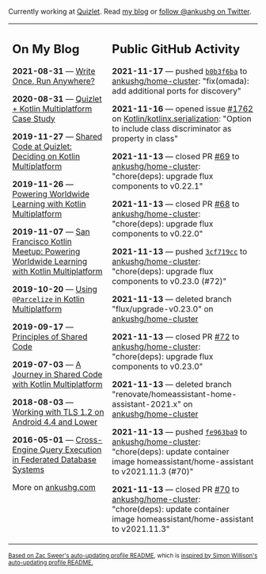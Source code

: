 Currently working at [Quizlet](https://quizlet.com/). Read [my blog](https://ankushg.com/) or [follow @ankushg on Twitter](https://twitter.com/ankushg).

<table><tr><td valign="top" width="40%">

## On My Blog
<!-- blog starts -->
**2021-08-31** — [Write Once, Run Anywhere?](https://ankushg.com/posts/write-once-run-anywhere-increment/)

**2020-08-31** — [Quizlet + Kotlin Multiplatform Case Study](https://ankushg.com/posts/quizlet-kotlin-multiplatform-case-study/)

**2019-11-27** — [Shared Code at Quizlet: Deciding on Kotlin Multiplatform](https://ankushg.com/posts/shared-code-kotlin-multiplatform/)

**2019-11-26** — [Powering Worldwide Learning with Kotlin Multiplatform](https://ankushg.com/speaking/droidcon-sf-2019)

**2019-11-07** — [San Francisco Kotlin Meetup: Powering Worldwide Learning with Kotlin Multiplatform](https://ankushg.com/speaking/sf-kotlin-meetup-2019)

**2019-10-20** — [Using `@Parcelize` in Kotlin Multiplatform](https://ankushg.com/posts/multiplatform-parcelize/)

**2019-09-17** — [Principles of Shared Code](https://ankushg.com/speaking/denver-startup-week-2019)

**2019-07-03** — [A Journey in Shared Code with Kotlin Multiplatform](https://ankushg.com/speaking/droidcon-berlin-2019)

**2018-08-03** — [Working with TLS 1.2 on Android 4.4 and Lower](https://ankushg.com/posts/tls-1.2-on-android/)

**2016-05-01** — [Cross-Engine Query Execution in Federated Database Systems](https://ankushg.com/projects/thesis)
<!-- blog ends -->
More on [ankushg.com](https://ankushg.com/)
</td><td valign="top" width="60%">

## Public GitHub Activity
<!-- githubActivity starts -->
**2021-11-17** — pushed [`b0b3f6ba`](https://github.com/ankushg/home-cluster/commit/b0b3f6ba37dbbb2689d74447dcb63621c1c3e183) to [ankushg/home-cluster](https://api.github.com/repos/ankushg/home-cluster): "fix(omada): add additional ports for discovery"

**2021-11-16** — opened issue [#1762](https://github.com/Kotlin/kotlinx.serialization/issues/1762) on [Kotlin/kotlinx.serialization](https://api.github.com/repos/Kotlin/kotlinx.serialization): "Option to include class discriminator as property in class"

**2021-11-13** — closed PR [#69](https://github.com/ankushg/home-cluster/pull/69) to [ankushg/home-cluster](https://api.github.com/repos/ankushg/home-cluster): "chore(deps): upgrade flux components to v0.22.1"

**2021-11-13** — closed PR [#68](https://github.com/ankushg/home-cluster/pull/68) to [ankushg/home-cluster](https://api.github.com/repos/ankushg/home-cluster): "chore(deps): upgrade flux components to v0.22.0"

**2021-11-13** — pushed [`3cf719cc`](https://github.com/ankushg/home-cluster/commit/3cf719cc07c10dc97195e28be319443cf10a04f5) to [ankushg/home-cluster](https://api.github.com/repos/ankushg/home-cluster): "chore(deps): upgrade flux components to v0.23.0 (#72)"

**2021-11-13** — deleted branch "flux/upgrade-v0.23.0" on [ankushg/home-cluster](https://api.github.com/repos/ankushg/home-cluster)

**2021-11-13** — closed PR [#72](https://github.com/ankushg/home-cluster/pull/72) to [ankushg/home-cluster](https://api.github.com/repos/ankushg/home-cluster): "chore(deps): upgrade flux components to v0.23.0"

**2021-11-13** — deleted branch "renovate/homeassistant-home-assistant-2021.x" on [ankushg/home-cluster](https://api.github.com/repos/ankushg/home-cluster)

**2021-11-13** — pushed [`fe963ba9`](https://github.com/ankushg/home-cluster/commit/fe963ba983a18458d27c98df0524a6dd0ffdfc9a) to [ankushg/home-cluster](https://api.github.com/repos/ankushg/home-cluster): "chore(deps): update container image homeassistant/home-assistant to v2021.11.3 (#70)"

**2021-11-13** — closed PR [#70](https://github.com/ankushg/home-cluster/pull/70) to [ankushg/home-cluster](https://api.github.com/repos/ankushg/home-cluster): "chore(deps): update container image homeassistant/home-assistant to v2021.11.3"
<!-- githubActivity ends -->
</td></tr></table>

<sub><a href="https://github.com/ZacSweers/ZacSweers">Based on Zac Sweer's auto-updating profile README</a>, which is <a href="https://simonwillison.net/2020/Jul/10/self-updating-profile-readme/">inspired by Simon Willison's auto-updating profile README.</a></sub>